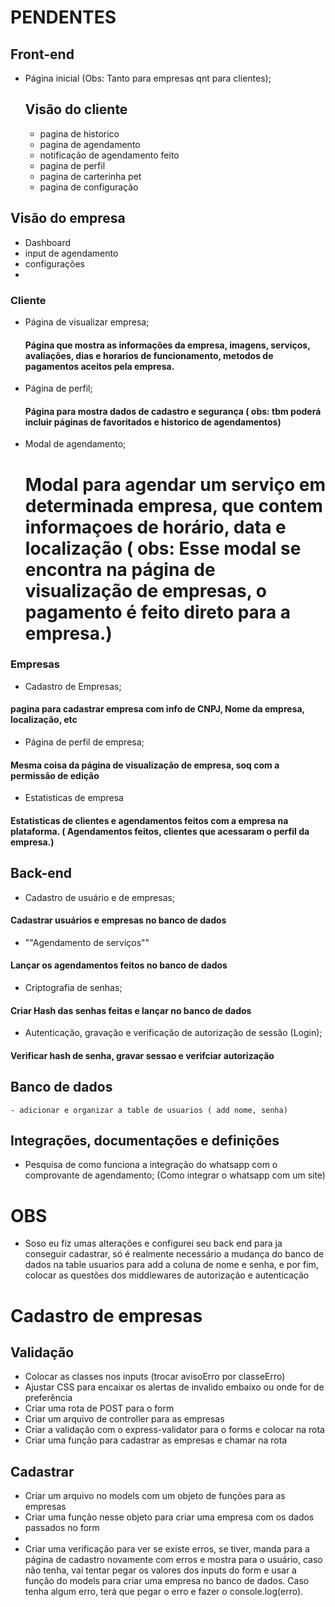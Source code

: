 # PENDENTES

## Front-end 
- Página inicial (Obs: Tanto para empresas qnt para clientes);
  ## Visão do cliente
  - pagina de historico
  - pagina de agendamento 
  - notificação de agendamento feito
  - pagina de perfil
  - pagina de carterinha pet
  - pagina de configuração

## Visão do empresa 
  - Dashboard 
  - input de agendamento
  - configurações
  -


### Cliente 
- Página de visualizar empresa;
    #### Página que mostra as informações da empresa, imagens, serviços, avaliações, dias e horarios de funcionamento, metodos de pagamentos aceitos pela empresa.
- Página de perfil;
    #### Página para mostra dados de cadastro e segurança ( obs: tbm poderá incluir páginas de favoritados e historico de agendamentos)
- Modal de agendamento;
    # Modal para agendar um serviço em determinada empresa, que contem informaçoes de horário, data e localização ( obs: Esse modal se encontra na página de visualização de empresas, o pagamento é feito direto para a empresa.)

### Empresas
- Cadastro de Empresas;
#### pagina para cadastrar empresa com info de CNPJ, Nome da empresa, localização, etc
- Página de perfil de empresa;
#### Mesma coisa da página de visualização de empresa, soq com a permissão de edição
- Estatisticas de empresa
#### Estatisticas de clientes e agendamentos feitos com a empresa na plataforma. ( Agendamentos feitos, clientes que acessaram o perfil da empresa.)

## Back-end
- Cadastro de usuário e de empresas;
#### Cadastrar usuários e empresas no banco de dados
- ""Agendamento de serviços""
#### Lançar os agendamentos feitos no banco de dados
- Criptografia de senhas;
#### Criar Hash das senhas feitas e lançar no banco de dados
- Autenticação, gravação e verificação de autorização de sessão (Login);
#### Verificar hash de senha, gravar sessao e verifciar autorização 

## Banco de dados
    - adicionar e organizar a table de usuarios ( add nome, senha)
## Integrações, documentações e definições

- Pesquisa de como funciona a integração do whatsapp com o comprovante de agendamento; (Como integrar o whatsapp com um site)


# OBS
- Soso eu fiz umas alterações e configurei seu back end para ja conseguir cadastrar, só é realmente necessário a mudança do banco de dados na table usuarios para add a coluna de nome e senha, e por fim, colocar as questões dos middlewares de autorização e autenticação




# Cadastro de empresas
  ## Validação
  - Colocar as classes nos inputs (trocar avisoErro por classeErro)
  - Ajustar CSS para encaixar os alertas de invalido embaixo ou onde for de preferência
  - Criar uma rota de POST para o form
  - Criar um arquivo de controller para as empresas
  - Criar a validação com o express-validator para o forms e colocar na rota
  - Criar uma função para cadastrar as empresas e chamar na rota

  ## Cadastrar
  - Criar um arquivo no models com um objeto de funções para as empresas
  - Criar uma função nesse objeto para criar uma empresa com os dados passados no form
  - 
  - Criar uma verificação para ver se existe erros, se tiver, manda para a página de cadastro novamente com erros e mostra para o usuário, caso não tenha, vai tentar pegar os valores dos inputs do form e usar a função do models para criar uma empresa no banco de dados. Caso tenha algum erro, terá que pegar o erro e fazer o console.log(erro).